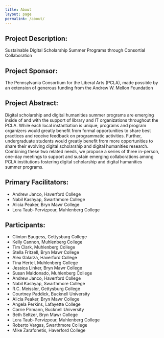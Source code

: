 ```yaml
---
title: About
layout: page
permalink: /about/
---
```


## Project Description:

Sustainable Digital Scholarship Summer Programs through Consortial Collaboration

## Project Sponsor:

The Pennsylvania Consortium for the Liberal Arts (PCLA), made possible by an extension of generous funding from the Andrew W. Mellon Foundation

## Project Abstract:

Digital scholarship and digital humanities summer programs are emerging inside of and with the support of library and IT organizations throughout the PCLA. While each local instantiation is unique, programs and program organizers would greatly benefit from formal opportunities to share best practices and receive feedback on programmatic activities. Further, undergraduate students would greatly benefit from more opportunities to share their evolving digital scholarship and digital humanities research. Combining these two related needs, we propose a series of three in-person, one-day meetings to support and sustain emerging collaborations among PCLA institutions fostering digital scholarship and digital humanities summer programs. 

## Primary Facilitators:

* Andrew Janco, Haverford College
* Nabil Kashyap, Swarthmore College
* Alicia Peaker, Bryn Mawr College
* Lora Taub-Pervizpour, Muhlenberg College

## Participants:

* Clinton Baugess, Gettysburg College
* Kelly Cannon, Muhlenberg College
* Tim Clark, Muhlenberg College
* Stella Fritzell, Bryn Mawr College
* Alex Galarza, Haverford College
* Tina Hertel, Muhlenberg College
* Jessica Linker, Bryn Mawr College
* Susan Maldonado, Muhlenberg College
* Andrew Janco, Haverford College
* Nabil Kashyap, Swarthmore College
* R.C. Meissler, Gettysburg College
* Courtney Paddick, Bucknell University
* Alicia Peaker, Bryn Mawr College
* Angela Perkins, Lafayette College
* Carrie Pirmann, Bucknell University
* Beth Seltzer, Bryn Mawr College
* Lora Taub-Pervizpour, Muhlenberg College
* Roberto Vargas, Swarthmore College
* Mike Zarafonetis, Haverford College
